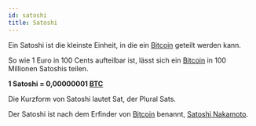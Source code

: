 ```yaml
---
id: satoshi
title: Satoshi
---
```


Ein Satoshi ist die kleinste Einheit, in die ein [Bitcoin](../b/bitcoin) geteilt werden kann.

So wie 1 Euro in 100 Cents aufteilbar ist, lässt sich ein [Bitcoin](../b/bitcoin) in 100 Millionen Satoshis teilen.

**1 Satoshi = 0,00000001 [BTC](../b/btc)**

Die Kurzform von Satoshi lautet Sat, der Plural Sats.

Der Satoshi ist nach dem Erfinder von [Bitcoin](../b/bitcoin) benannt, [Satoshi Nakamoto](satoshi-nakamoto).
